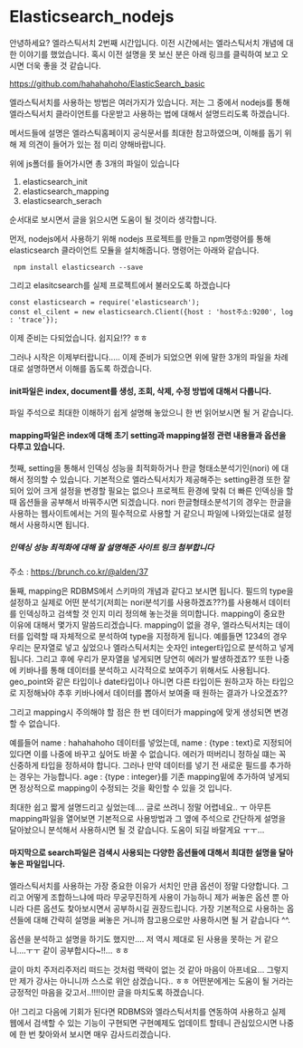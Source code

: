 # Elasticsearch_nodejs

안녕하세요? 엘라스틱서치 2번째 시간입니다. 이전 시간에서는 엘라스틱서치 개념에 대한 이야기를 했었습니다. 혹시 이전 설명을 못 보신 분은 아래 링크를 클릭하여 보고 오시면 더욱 좋을 것 같습니다.

https://github.com/hahahahoho/ElasticSearch_basic

엘라스틱서치를 사용하는 방법은 여러가지가 있습니다. 저는 그 중에서 nodejs를 통해 엘라스틱서치 클라이언트를 다운받고 사용하는 법에 대해서 설명드리도록 하겠습니다.

메서드들에 설명은 엘라스틱홈페이지 공식문서를 최대한 참고하였으며, 이해를 돕기 위해 제 의견이 들어가 있는 점 미리 양해바랍니다.

위에 js폴더를 들어가시면 총 3개의 파일이 있습니다

1. elasticsearch_init
2. elasticsearch_mapping
3. elasticsearch_serach

순서대로 보시면서 글을 읽으시면 도움이 될 것이라 생각합니다.

먼저, nodejs에서 사용하기 위해 nodejs 프로젝트를 만들고 npm명령어를 통해 elasticsearch 클라이언트 모듈을 설치해줍니다. 명령어는 아래와 같습니다.

` npm install elasticsearch --save`

그리고 elasitcsearch를 실제 프로젝트에서 불러오도록 하겠습니다

```
const elasticsearch = require('elasticsearch');
const el_cilent = new elasticsearch.Client({host : 'host주소:9200', log : 'trace'});
```

이제 준비는 다되었습니다. 쉽지요!?? ㅎㅎ

그러나 시작은 이제부터랍니다..... 이제 준비가 되었으면 위에 말한 3개의 파일을 차례대로 설명하면서 이해를 돕도록 하겠습니다.

#### init파일은 index, document를 생성, 조회, 삭제, 수정 방법에 대해서 다룹니다.

파일 주석으로 최대한 이해하기 쉽게 설명해 놓았으니 한 번 읽어보시면 될 거 같습니다.

#### mapping파일은 index에 대해 초기 setting과 mapping설정 관련 내용들과 옵션을 다루고 있습니다. 

첫째, setting을 통해서 인덱싱 성능을 최적화하거나 한글 형태소분석기인(nori) 에 대해서 정의할 수 있습니다. 기본적으로 엘라스틱서치가 제공해주는 setting환경 또한 잘 되어 있어 크게 설정을 변경할 필요는 없으나 프로젝트 환경에 맞춰 더 빠른 인덱싱을 할 때 옵션들을 공부해서 바꿔주시면 되겠습니다. nori 한글형태소분석기의 경우는 한글을 사용하는 웹사이트에서는 거의 필수적으로 사용할 거 같으니 파일에 나와있는대로 설정해서 사용하시면 됩니다.

#####    인덱싱 성능 최적화에 대해 잘 설명해준 사이트 링크 첨부합니다 

   주소 : https://brunch.co.kr/@alden/37

둘째, mapping은 RDBMS에서 스키마의 개념과 같다고 보시면 됩니다. 필드의 type을 설정하고 실제로 어떤 분석기(저희는 nori분석기를 사용하겠죠???)를 사용해서 데이터를 인덱싱하고 검색할 것 인지 미리 정의해 놓는것을 의미합니다. mapping이 중요한 이유에 대해서 몇가지 말씀드리겠습니다. mapping이 없을 경우, 엘라스틱서치는 데이터를 입력할 때 자체적으로 분석하여 type을 지정하게 됩니다. 예를들면 1234의 경우 우리는 문자열로 넣고 싶었으나 엘라스틱서치는 숫자인 integer타입으로 분석하고 넣게 됩니다. 그리고 후에 우리가 문자열을 넣게되면 당연히 에러가 발생하겠죠?? 또한 나중에 키바나를 통해 데이터를 분석하고 시각적으로 보여주기 위해서도 사용됩니다. geo_point와 같은 타입이나 date타입이나 아니면 다른 타입이든 원하고자 하는 타입으로 지정해놔야 추후 키바나에서 데이터를 뽑아서 보여줄 때 원하는 결과가 나오겠죠??

그리고 mapping시 주의해야 할 점은 한 번 데이터가 mapping에 맞게 생성되면 변경할 수 없습니다.

예를들어 name : hahahahoho 데이터를 넣었는데, name : {type : text}로 지정되어 있다면 이를 나중에 바꾸고 싶어도 바꿀 수 없습니다. 에러가 떠버리니 정하실 떄는 꼭 신중하게 타입을 정하셔야 합니다. 그러나 만약 데이터를 넣기 전 새로운 필드를 추가하는 경우는 가능합니다. age : {type : integer}를 기존 mapping밑에 추가하여 넣게되면 정상적으로 mapping이 수정되는 것을 확인할 수 있을 것 입니다.

최대한 쉽고 짧게 설명드리고 싶었는데.... 글로 쓰려니 정말 어렵네요.. ㅜ 아무튼 mapping파일을 열어보면 기본적으로 사용방법과 그 옆에 주석으로 간단하게 설명을 달아놨으니 분석해서 사용하시면  될 것 같습니다. 도움이 되길 바랄게요 ㅜㅜ...

#### 마지막으로 search파일은 검색시 사용되는 다양한 옵션들에 대해서 최대한 설명을 달아놓은 파일입니다.

엘라스틱서치를 사용하는 가장 중요한 이유가 서치인 만큼 옵션이 정말 다양합니다. 그리고 어떻게 조합하느냐에 따라 무궁무진하게 사용이 가능하니 제가 써놓은 옵션 뿐 아니라 다른 옵션도 찾아보시면서 공부하시길 권장드립니다. 가장 기본적으로 사용하는 옵션들에 대해 간략히 설명을 써놓은 거니까 참고용으로만 사용하시면 될 거 같습니다 ^^. 

옵션을 분석하고 설명을 하기도 했지만.... 저 역시 제대로 된 사용을 못하는 거 같으니....ㅜㅜ 같이 공부합시다~!!... ㅎㅎ



글이 마치 주저리주저리 떠드는 것처럼 맥락이 없는 것 같아 마음이 아프네요... 그렇지만 제가 강사는 아니니까 스스로 위안 삼겠습니다.. ㅎㅎ 어떤분에게는 도움이 될 거라는 긍정적인 마음을 갖고서..!!!!이만 글을 마치도록 하겠습니다.  

아! 그리고 다음에 기회가 된다면 RDBMS와 엘라스틱서치를 연동하여 사용하고 실제 웹에서 검색할 수 있는 기능이 구현되면 구현예제도 업데이트 할테니 관심있으시면 나중에 한 번 찾아와서 보시면 매우 감사드리겠습니다.

